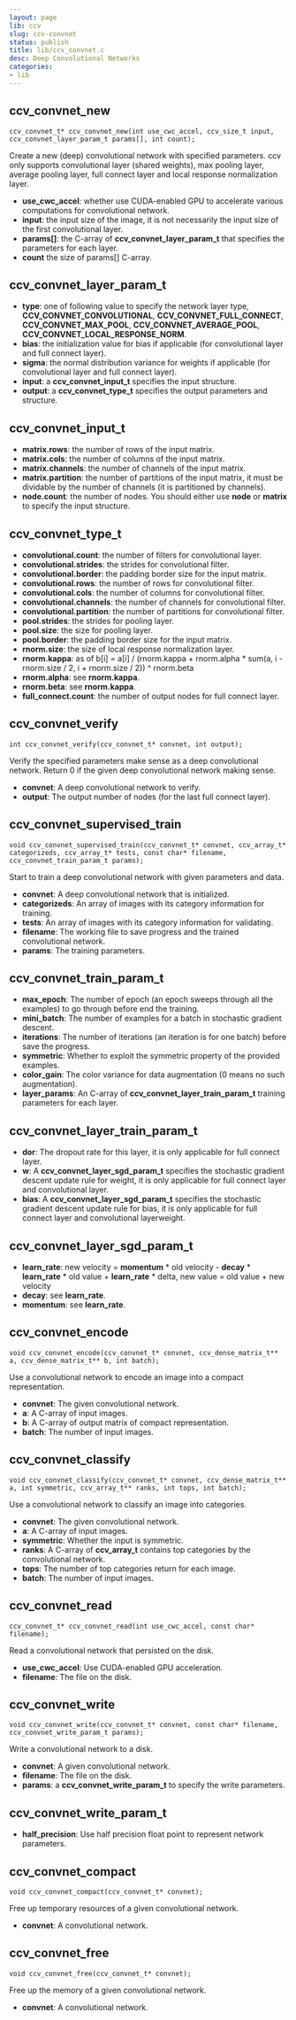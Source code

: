 ```yaml
---
layout: page
lib: ccv
slug: ccv-convnet
status: publish
title: lib/ccv_convnet.c
desc: Deep Convolutional Networks
categories:
- lib
---
```


ccv_convnet_new
---------------

	ccv_convnet_t* ccv_convnet_new(int use_cwc_accel, ccv_size_t input, ccv_convnet_layer_param_t params[], int count);

Create a new (deep) convolutional network with specified parameters. ccv only supports convolutional layer (shared weights), max pooling layer, average pooling layer, full connect layer and local response normalization layer.


 * **use_cwc_accel**: whether use CUDA-enabled GPU to accelerate various computations for convolutional network.
 * **input**: the input size of the image, it is not necessarily the input size of the first convolutional layer.
 * **params[]**: the C-array of **ccv\_convnet\_layer\_param\_t** that specifies the parameters for each layer.
 * **count** the size of params[] C-array.

ccv_convnet_layer_param_t
-------------------------

 * **type**: one of following value to specify the network layer type, **CCV\_CONVNET\_CONVOLUTIONAL**, **CCV\_CONVNET\_FULL\_CONNECT**, **CCV\_CONVNET\_MAX\_POOL**, **CCV\_CONVNET\_AVERAGE\_POOL**, **CCV\_CONVNET\_LOCAL\_RESPONSE\_NORM**.
 * **bias**: the initialization value for bias if applicable (for convolutional layer and full connect layer).
 * **sigma**: the normal distribution variance for weights if applicable (for convolutional layer and full connect layer).
 * **input**: a **ccv\_convnet\_input\_t** specifies the input structure.
 * **output**: a **ccv\_convnet\_type\_t** specifies the output parameters and structure.

ccv_convnet_input_t
-------------------

 * **matrix.rows**: the number of rows of the input matrix.
 * **matrix.cols**: the number of columns of the input matrix.
 * **matrix.channels**: the number of channels of the input matrix.
 * **matrix.partition**: the number of partitions of the input matrix, it must be dividable by the number of channels (it is partitioned by channels).
 * **node.count**: the number of nodes. You should either use **node** or **matrix** to specify the input structure.

ccv_convnet_type_t
------------------

 * **convolutional.count**: the number of filters for convolutional layer.
 * **convolutional.strides**: the strides for convolutional filter.
 * **convolutional.border**: the padding border size for the input matrix.
 * **convolutional.rows**: the number of rows for convolutional filter.
 * **convolutional.cols**: the number of columns for convolutional filter.
 * **convolutional.channels**: the number of channels for convolutional filter.
 * **convolutional.partition**: the number of partitions for convolutional filter.
 * **pool.strides**: the strides for pooling layer.
 * **pool.size**: the size for pooling layer.
 * **pool.border**: the padding border size for the input matrix.
 * **rnorm.size**: the size of local response normalization layer.
 * **rnorm.kappa**: as of b[i] = a[i] / (rnorm.kappa + rnorm.alpha * sum(a, i - rnorm.size / 2, i + rnorm.size / 2)) ^ rnorm.beta
 * **rnorm.alpha**: see **rnorm.kappa**.
 * **rnorm.beta**: see **rnorm.kappa**.
 * **full\_connect.count**: the number of output nodes for full connect layer.

ccv_convnet_verify
------------------

	int ccv_convnet_verify(ccv_convnet_t* convnet, int output);

Verify the specified parameters make sense as a deep convolutional network. Return 0 if the given deep convolutional network making sense.

 * **convnet**: A deep convolutional network to verify.
 * **output**: The output number of nodes (for the last full connect layer).

ccv_convnet_supervised_train
----------------------------

	void ccv_convnet_supervised_train(ccv_convnet_t* convnet, ccv_array_t* categorizeds, ccv_array_t* tests, const char* filename, ccv_convnet_train_param_t params);

Start to train a deep convolutional network with given parameters and data.

 * **convnet**: A deep convolutional network that is initialized.
 * **categorizeds**: An array of images with its category information for training.
 * **tests**: An array of images with its category information for validating.
 * **filename**: The working file to save progress and the trained convolutional network.
 * **params**: The training parameters.

ccv_convnet_train_param_t
-------------------------

 * **max\_epoch**: The number of epoch (an epoch sweeps through all the examples) to go through before end the training.
 * **mini\_batch**: The number of examples for a batch in stochastic gradient descent.
 * **iterations**: The number of iterations (an iteration is for one batch) before save the progress.
 * **symmetric**: Whether to exploit the symmetric property of the provided examples.
 * **color\_gain**: The color variance for data augmentation (0 means no such augmentation).
 * **layer\_params**: An C-array of **ccv\_convnet\_layer\_train\_param\_t** training parameters for each layer.

ccv_convnet_layer_train_param_t
-------------------------------

 * **dor**: The dropout rate for this layer, it is only applicable for full connect layer.
 * **w**: A **ccv\_convnet\_layer\_sgd\_param\_t** specifies the stochastic gradient descent update rule for weight, it is only applicable for full connect layer and convolutional layer.
 * **bias**: A **ccv\_convnet\_layer\_sgd\_param\_t** specifies the stochastic gradient descent update rule for bias, it is only applicable for full connect layer and convolutional layerweight.

ccv_convnet_layer_sgd_param_t
-----------------------------

 * **learn\_rate**: new velocity = **momentum** * old velocity - **decay** * **learn\_rate** * old value + **learn\_rate** * delta, new value = old value + new velocity
 * **decay**: see **learn\_rate**.
 * **momentum**: see **learn\_rate**.

ccv_convnet_encode
------------------

	void ccv_convnet_encode(ccv_convnet_t* convnet, ccv_dense_matrix_t** a, ccv_dense_matrix_t** b, int batch);

Use a convolutional network to encode an image into a compact representation.

 * **convnet**: The given convolutional network.
 * **a**: A C-array of input images.
 * **b**: A C-array of output matrix of compact representation.
 * **batch**: The number of input images.

ccv_convnet_classify
--------------------

	void ccv_convnet_classify(ccv_convnet_t* convnet, ccv_dense_matrix_t** a, int symmetric, ccv_array_t** ranks, int tops, int batch);

Use a convolutional network to classify an image into categories.

 * **convnet**: The given convolutional network.
 * **a**: A C-array of input images.
 * **symmetric**: Whether the input is symmetric.
 * **ranks**: A C-array of **ccv\_array\_t** contains top categories by the convolutional network.
 * **tops**: The number of top categories return for each image.
 * **batch**: The number of input images.

ccv_convnet_read
----------------

	ccv_convnet_t* ccv_convnet_read(int use_cwc_accel, const char* filename);

Read a convolutional network that persisted on the disk.

 * **use_cwc_accel**: Use CUDA-enabled GPU acceleration.
 * **filename**: The file on the disk.

ccv_convnet_write
-----------------

	void ccv_convnet_write(ccv_convnet_t* convnet, const char* filename, ccv_convnet_write_param_t params);

Write a convolutional network to a disk.

 * **convnet**: A given convolutional network.
 * **filename**: The file on the disk.
 * **params**: a **ccv\_convnet\_write\_param\_t** to specify the write parameters.

ccv_convnet_write_param_t
-------------------------

 * **half\_precision**: Use half precision float point to represent network parameters.

ccv_convnet_compact
-------------------

	void ccv_convnet_compact(ccv_convnet_t* convnet);

Free up temporary resources of a given convolutional network.

 * **convnet**: A convolutional network.

ccv_convnet_free
----------------

	void ccv_convnet_free(ccv_convnet_t* convnet);

Free up the memory of a given convolutional network.

 * **convnet**: A convolutional network.
